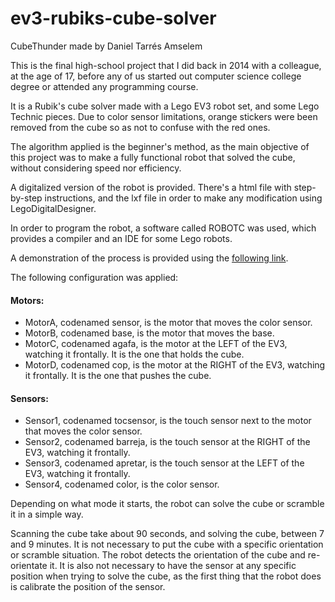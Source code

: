 # ev3-rubiks-cube-solver

CubeThunder made by Daniel Tarrés Amselem

This is the final high-school project that I did back in 2014 with a colleague, at the age of 17, before any of us started out computer science college degree or attended any programming course.

It is a Rubik's cube solver made with a Lego EV3 robot set, and some Lego Technic pieces. Due to color sensor limitations, orange stickers were been removed from the cube so as not to confuse with the red ones.

The algorithm applied is the beginner's method, as the main objective of this project was to make a fully functional robot that solved the cube, without considering speed nor efficiency.

A digitalized version of the robot is provided. There's a html file with step-by-step instructions, and the lxf file in order to make any modification using LegoDigitalDesigner.

In order to program the robot, a software called ROBOTC was used, which provides a compiler and an IDE for some Lego robots.

A demonstration of the process is provided using the [following link](https://www.youtube.com/watch?v=P05Q6jSf34c).

The following configuration was applied:
#### Motors:
 - MotorA, codenamed sensor, is the motor that moves the color sensor.
 - MotorB, codenamed base, is the motor that moves the base.
 - MotorC, codenamed agafa, is the motor at the LEFT of the EV3, watching it frontally. It is the one that holds the cube.
 - MotorD, codenamed cop, is the motor at the RIGHT of the EV3, watching it frontally. It is the one that pushes the cube.

#### Sensors:
 - Sensor1, codenamed tocsensor, is the touch sensor next to the motor that moves the color sensor.
 - Sensor2, codenamed barreja, is the touch sensor at the RIGHT of the EV3, watching it frontally.
 - Sensor3, codenamed apretar, is the touch sensor at the LEFT of the EV3, watching it frontally.
 - Sensor4, codenamed color, is the color sensor.


Depending on what mode it starts, the robot can solve the cube or scramble it in a simple way.

Scanning the cube take about 90 seconds, and solving the cube, between 7 and 9 minutes.
It is not necessary to put the cube with a specific orientation or scramble situation. The robot detects the orientation of the cube and re-orientate it.
It is also not necessary to have the sensor at any specific position when trying to solve the cube, as the first thing that the robot does is calibrate the position of the sensor.


